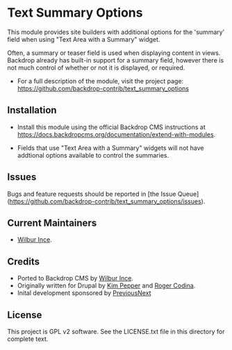 Text Summary Options
======================

This module provides site builders with additional options for the 'summary'
field when using "Text Area with a Summary" widget.

Often, a summary or teaser field is used when displaying content in views.
Backdrop already has built-in support for a summary field, however there is not
much control of whether or not it is displayed, or required.

 * For a full description of the module, visit the project page:
   https://github.com/backdrop-contrib/text_summary_options

Installation 
------------

- Install this module using the official Backdrop CMS instructions at
  https://docs.backdropcms.org/documentation/extend-with-modules.

- Fields that use "Text Area with a Summary" widgets will not have addtional
  options available to control the summaries. 

Issues 
------

Bugs and feature requests should be reported in [the Issue Queue]
(https://github.com/backdrop-contrib/text_summary_options/issues).

Current Maintainers 
-------------------

- [Wilbur Ince](https://github.com/wylbur).

Credits 
-------

- Ported to Backdrop CMS by [Wilbur Ince](https://github.com/wylbur).
- Originally written for Drupal by [Kim Pepper](https://www.drupal.org/u/kimpepper)
  and [Roger Codina](https://www.drupal.org/u/rcodina).
- Inital development sponsored by [PreviousNext](https://www.drupal.org/previousnext)

License 
-------

This project is GPL v2 software.
See the LICENSE.txt file in this directory for complete text.

<!-- If your project includes other libraries that are licensed in a way that is
compatible with GPL v2, you can list that here too, for example: `Foo library is
licensed under the MIT license.` -->

